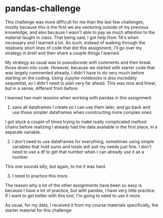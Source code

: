 # pandas-challenge

This challenge was more difficult for me than the last few challenges, mostly because this is the first we are venturing outside of my previous knowledge, and also because I wasn't able to pay as much attention to the material taught in class. That being said, I got help from TA's when necessary and I learned a lot. As such, instead of walking through the relatively short lines of code that dot this assignment, I'll go over my strategy in brief and then share a couple things I learned.

My strategy as usual was to pseudocode with comments and then break those down into code. However, because we started with starter code that was largely commented already, I didn't have to do very much before starting on the coding. Using Jupyter notebooks is also incredibly sequential, so I didn't need to plan very far ahead. This was nice and linear, but in a sense, different from before.

I learned two main lessons when working with pandas in this assignment.
1. save all dataframes I create so I can use them later, and go back and use those simpler dataframes when constructing more complex ones.

I got stuck a couple of times trying to make really complicated method chains before realizing I already had the data available in the first place, in a separate variable.

2. I don't need to use dataframes for everything, sometimes using simple variables that hold sums and totals will suit my needs just fine. I don't need to use a df to get that number when I can already use it as a number.

This one sounds silly, but again, to me it was hard.

3. I need to practice this more.

The reason why a lot of the other assignments have been so easy is because I have a lot of practice, but with pandas, I have very little practice. If I want to get better with this tool, I'm going to need to use it more.

As usual, for my data, I received it from my course materials specifically, the starter material for this challenge.